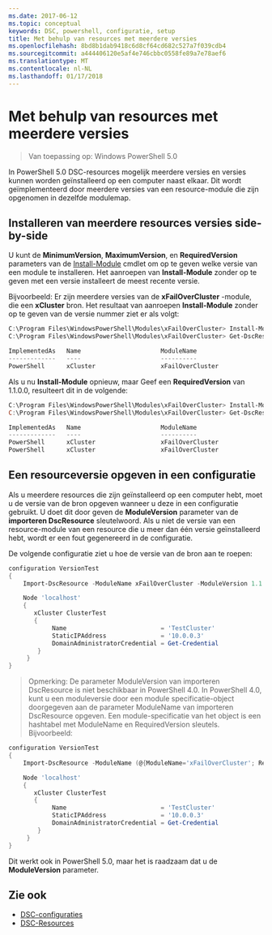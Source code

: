 ```yaml
---
ms.date: 2017-06-12
ms.topic: conceptual
keywords: DSC, powershell, configuratie, setup
title: Met behulp van resources met meerdere versies
ms.openlocfilehash: 8bd8b1dab9418c6d8cf64cd682c527a7f039cdb4
ms.sourcegitcommit: a444406120e5af4e746cbbc0558fe89a7e78aef6
ms.translationtype: MT
ms.contentlocale: nl-NL
ms.lasthandoff: 01/17/2018
---
```

# <a name="using-resources-with-multiple-versions"></a>Met behulp van resources met meerdere versies

> Van toepassing op: Windows PowerShell 5.0

In PowerShell 5.0 DSC-resources mogelijk meerdere versies en versies kunnen worden geïnstalleerd op een computer naast elkaar. Dit wordt geïmplementeerd door meerdere versies van een resource-module die zijn opgenomen in dezelfde modulemap.

## <a name="installing-multiple-resource-versions-side-by-side"></a>Installeren van meerdere resources versies side-by-side

U kunt de **MinimumVersion**, **MaximumVersion**, en **RequiredVersion** parameters van de [Install-Module](https://technet.microsoft.com/en-us/library/dn807162.aspx) cmdlet om op te geven welke versie van een module te installeren. Het aanroepen van **Install-Module** zonder op te geven met een versie installeert de meest recente versie.

Bijvoorbeeld: Er zijn meerdere versies van de **xFailOverCluster** -module, die een **xCluster** bron. Het resultaat van aanroepen **Install-Module** zonder op te geven van de versie nummer ziet er als volgt:

```powershell
C:\Program Files\WindowsPowerShell\Modules\xFailOverCluster> Install-Module xFailOverCluster
C:\Program Files\WindowsPowerShell\Modules\xFailOverCluster> Get-DscResource xCluster

ImplementedAs   Name                      ModuleName                     Version    Properties
-------------   ----                      ----------                     -------    ----------
PowerShell      xCluster                  xFailOverCluster               1.2.0.0    {DomainAdministratorCredential, ...
```

Als u nu **Install-Module** opnieuw, maar Geef een **RequiredVersion** van 1.1.0.0, resulteert dit in de volgende:

```powershell
C:\Program Files\WindowsPowerShell\Modules\xFailOverCluster> Install-Module xFailOverCluster -RequiredVersion 1.1
C:\Program Files\WindowsPowerShell\Modules\xFailOverCluster> Get-DscResource xCluster

ImplementedAs   Name                      ModuleName                     Version    Properties
-------------   ----                      ----------                     -------    ----------
PowerShell      xCluster                  xFailOverCluster               1.1        {DomainAdministratorCredential, Name, ...
PowerShell      xCluster                  xFailOverCluster               1.2.0.0    {DomainAdministratorCredential, Name, ...
```

## <a name="specifying-a-resource-version-in-a-configuration"></a>Een resourceversie opgeven in een configuratie

Als u meerdere resources die zijn geïnstalleerd op een computer hebt, moet u de versie van de bron opgeven wanneer u deze in een configuratie gebruikt. U doet dit door geven de **ModuleVersion** parameter van de **importeren DscResource** sleutelwoord. Als u niet de versie van een resource-module van een resource die u meer dan één versie geïnstalleerd hebt, wordt er een fout gegenereerd in de configuratie.

De volgende configuratie ziet u hoe de versie van de bron aan te roepen:

```powershell
configuration VersionTest
{
    Import-DscResource -ModuleName xFailOverCluster -ModuleVersion 1.1

    Node 'localhost'
    {
       xCluster ClusterTest
       {
            Name                          = 'TestCluster'
            StaticIPAddress               = '10.0.0.3'
            DomainAdministratorCredential = Get-Credential
        }
     }
}     
```

>Opmerking: De parameter ModuleVersion van importeren DscResource is niet beschikbaar in PowerShell 4.0. In PowerShell 4.0, kunt u een moduleversie door een module specificatie-object doorgegeven aan de parameter ModuleName van importeren DscResource opgeven. Een module-specificatie van het object is een hashtabel met ModuleName en RequiredVersion sleutels. Bijvoorbeeld:

```powershell
configuration VersionTest
{
    Import-DscResource -ModuleName (@{ModuleName='xFailOverCluster'; RequiredVersion='1.1'} )

    Node 'localhost'
    {
       xCluster ClusterTest
       {
            Name                          = 'TestCluster'
            StaticIPAddress               = '10.0.0.3'
            DomainAdministratorCredential = Get-Credential
        }
     }
}     
```

Dit werkt ook in PowerShell 5.0, maar het is raadzaam dat u de **ModuleVersion** parameter.

## <a name="see-also"></a>Zie ook
* [DSC-configuraties](configurations.md)
* [DSC-Resources](resources.md)


